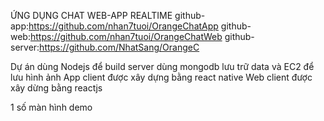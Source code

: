 ỨNG DỤNG CHAT WEB-APP REALTIME
github-app:https://github.com/nhan7tuoi/OrangeChatApp
github-web:https://github.com/nhan7tuoi/OrangeChatWeb
github-server:https://github.com/NhatSang/OrangeC

Dự án dùng Nodejs để build server dùng mongodb lưu trữ data và EC2 để lưu hình ảnh
App client được xây dựng bằng react native
Web client được xây dừng bằng reactjs

1 số màn hình demo


